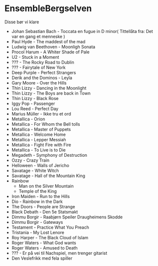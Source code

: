 # EnsembleBergselven
Disse bør vi klare

- Johan Sebastian Bach - Toccata en fugue in D minor( Tittellåta fra: Det var en gang et menneske )
- Paul Hyde - The maddest of the mad
- Ludwig van Beethoven - Moonligh Sonata
- Procol Harum - A Whiter Shade of Pale
- U2 - Stuck in a Moment
- ??? - The Rocky Road to Dublin
- ??? - Fairytale of New York
- Deep Purple - Perfect Strangers
- Derik and the Dominos - Leyla
- Gary Moore - Over the Hills
- Thin Lizzy - Dancing in the Moonlight
- Thin Lizzy - The Boys are back in Town
- Thin Lizzy - Black Rose
- Iggy Pop - Passenger
- Lou Reed - Perfect Day
- Marius Müller - Ikke tru et ord
- Metallica - Orion
- Metallica - For Whom the Bell tolls
- Metallica - Master of Puppets
- Metallica - Welcome Home
- Metallica - Lepper Messiah
- Metallica - Fight Fire with Fire
- Metallica - To Live is to Die
- Megadeth - Symphony of Destruction
- Ozzy - Crazy Train
- Helloween - Walls of Jericho
- Savatage - White Witch
- Savatage - Hall of the Mountain King
- Rainbow
  - Man on the Silver Mountain
  - Temple of the King
- Iron Maiden - Run to the Hills
- Dio - Rainbow in the Dark
- The Doors - People are Strange
- Black Debath - Den 5e Statsmakt
- Dimmu Borgir - Raabjørn Speiler Draugheimens Skodde
- Dimmu Borgir - Gateways
- Testament - Practice What You Preach
- Tristania - My Lost Lenore
- Roy Harper - The Black Cloud of Islam
- Roger Waters - What God wants
- Roger Waters - Amused to Death
- ??? - Er på vei til Nachspiel, men trenger gitarist
- Den Veslefrikk med fela spiller
